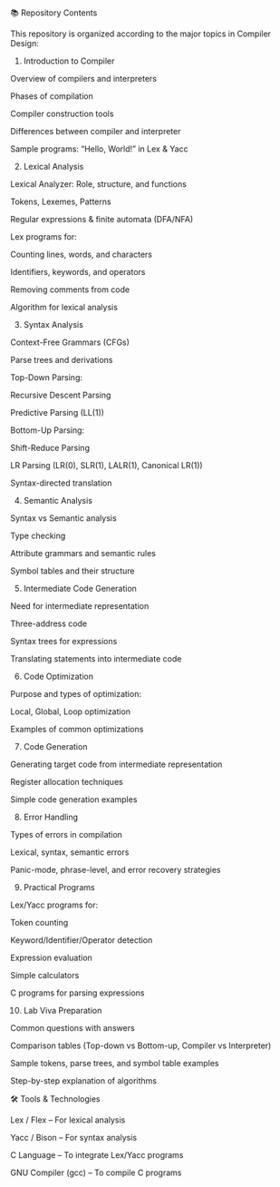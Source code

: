📚 Repository Contents

This repository is organized according to the major topics in Compiler Design:

1. Introduction to Compiler

Overview of compilers and interpreters

Phases of compilation

Compiler construction tools

Differences between compiler and interpreter

Sample programs: “Hello, World!” in Lex & Yacc

2. Lexical Analysis

Lexical Analyzer: Role, structure, and functions

Tokens, Lexemes, Patterns

Regular expressions & finite automata (DFA/NFA)

Lex programs for:

Counting lines, words, and characters

Identifiers, keywords, and operators

Removing comments from code

Algorithm for lexical analysis

3. Syntax Analysis

Context-Free Grammars (CFGs)

Parse trees and derivations

Top-Down Parsing:

Recursive Descent Parsing

Predictive Parsing (LL(1))

Bottom-Up Parsing:

Shift-Reduce Parsing

LR Parsing (LR(0), SLR(1), LALR(1), Canonical LR(1))

Syntax-directed translation

4. Semantic Analysis

Syntax vs Semantic analysis

Type checking

Attribute grammars and semantic rules

Symbol tables and their structure

5. Intermediate Code Generation

Need for intermediate representation

Three-address code

Syntax trees for expressions

Translating statements into intermediate code

6. Code Optimization

Purpose and types of optimization:

Local, Global, Loop optimization

Examples of common optimizations

7. Code Generation

Generating target code from intermediate representation

Register allocation techniques

Simple code generation examples

8. Error Handling

Types of errors in compilation

Lexical, syntax, semantic errors

Panic-mode, phrase-level, and error recovery strategies

9. Practical Programs

Lex/Yacc programs for:

Token counting

Keyword/Identifier/Operator detection

Expression evaluation

Simple calculators

C programs for parsing expressions

10. Lab Viva Preparation

Common questions with answers

Comparison tables (Top-down vs Bottom-up, Compiler vs Interpreter)

Sample tokens, parse trees, and symbol table examples

Step-by-step explanation of algorithms

🛠 Tools & Technologies

Lex / Flex – For lexical analysis

Yacc / Bison – For syntax analysis

C Language – To integrate Lex/Yacc programs

GNU Compiler (gcc) – To compile C programs
